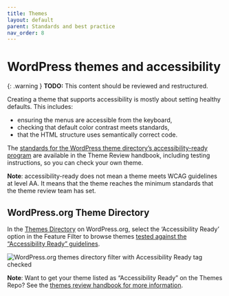 ```yaml
---
title: Themes
layout: default
parent: Standards and best practice
nav_order: 8
---
```


# WordPress themes and accessibility

{: .warning }
**TODO:**
This content should be reviewed and restructured.

Creating a theme that supports accessibility is mostly about setting healthy defaults. This includes:

- ensuring the menus are accessible from the keyboard,
- checking that default color contrast meets standards,
- that the HTML structure uses semantically correct code.

The [standards for the WordPress theme directory’s accessibility-ready program](https://make.wordpress.org/themes/handbook/review/accessibility) are available in the Theme Review handbook, including testing instructions, so you can check your own theme.

**Note**: accessibility-ready does not mean a theme meets WCAG guidelines at level AA. It means that the theme reaches the minimum standards that the theme review team has set.

## WordPress.org Theme Directory

In the [Themes Directory](https://wordpress.org/themes/) on WordPress.org, select the ‘Accessibility Ready’ option in the Feature Filter to browse themes [tested against the “Accessibility Ready” guidelines](https://wordpress.org/themes/tags/accessibility-ready/).


![WordPress.org themes directory filter with Accessibility Ready tag checked](../assets/a11y-themes-filter.png)

**Note**: Want to get your theme listed as “Accessibility Ready” on the Themes Repo? See the [themes review handbook for more information](https://make.wordpress.org/themes/handbook/review/accessibility/). 
